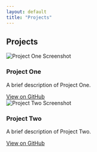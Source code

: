 ```yaml
---
layout: default
title: "Projects"
---
```


<div class="section-card">
  <h2>Projects</h2>
  <div class="project-list">
    <div class="project-card">
      <img src="/project1.jpg" alt="Project One Screenshot">
      <h3>Project One</h3>
      <p>A brief description of Project One.</p>
      <a href="https://github.com/yourusername/project1" target="_blank">View on GitHub</a>
    </div>
    <div class="project-card">
      <img src="/project2.jpg" alt="Project Two Screenshot">
      <h3>Project Two</h3>
      <p>A brief description of Project Two.</p>
      <a href="https://github.com/yourusername/project2" target="_blank">View on GitHub</a>
    </div>
  </div>
</div>
